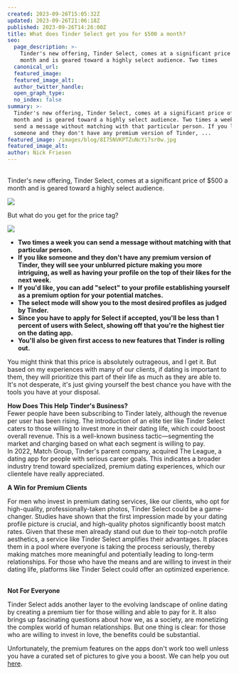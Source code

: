 ```yaml
---
created: 2023-09-26T15:05:32Z
updated: 2023-09-26T21:06:18Z
published: 2023-09-26T14:26:00Z
title: What does Tinder Select get you for $500 a month?
seo:
  page_description: >-
    Tinder's new offering, Tinder Select, comes at a significant price of $500 a
    month and is geared toward a highly select audience. Two times
  canonical_url:
  featured_image:
  featured_image_alt:
  author_twitter_handle:
  open_graph_type:
  no_index: false
summary: >-
  Tinder's new offering, Tinder Select, comes at a significant price of $500 a
  month and is geared toward a highly select audience. Two times a week you can
  send a message without matching with that particular person. If you like
  someone and they don't have any premium version of Tinder, ...
featured_image: /images/blog/8I75NVKPTZuNcYi7sr0w.jpg
featured_image_alt:
author: Nick Friesen
---
```

<br>Tinder's new offering, Tinder Select, comes at a significant price of $500 a month and is geared toward a highly select audience.&nbsp;

![](http://images.thematchartist.com/IMG_3283%20&#40;1&#41;.jpg)

But what do you get for the price tag?&nbsp;

![](/marketing/2018-02-22_14-15-01_610.jpeg)

* **Two times a week you can send a message without matching with that particular person.**
* **If you like someone and they don't have any premium version of Tinder, they will see your unblurred picture making you more intriguing, as well as having your profile on the top of their likes for the next week.**&nbsp;
* **If you'd like, you can add "select" to your profile establishing yourself as a premium option for your potential matches.**
* **The select mode will show you to the most desired profiles as judged by Tinder.**
* **Since you have to apply for Select if accepted, you'll be less than 1 percent of users with Select, showing off that you're the highest tier on the dating app.**
* **You'll also be given first access to new features that Tinder is rolling out.**&nbsp;

You might think that this price is absolutely outrageous, and I get it. But based on my experiences with many of our clients, if dating is important to them, they will prioritize this part of their life as much as they are able to. It's not desperate, it's just giving yourself the best chance you have with the tools you have at your disposal.&nbsp;&nbsp;

**How Does This Help Tinder's Business?**<br>Fewer people have been subscribing to Tinder lately, although the revenue per user has been rising. The introduction of an elite tier like Tinder Select caters to those willing to invest more in their dating life, which could boost overall revenue. This is a well-known business tactic—segmenting the market and charging based on what each segment is willing to pay.<br>In 2022, Match Group, Tinder's parent company, acquired The League, a dating app for people with serious career goals. This indicates a broader industry trend toward specialized, premium dating experiences, which our clientele have really appreciated.

**A Win for Premium Clients**

For men who invest in premium dating services, like our clients, who opt for high-quality, professionally-taken photos, Tinder Select could be a game-changer. Studies have shown that the first impression made by your dating profile picture is crucial, and high-quality photos significantly boost match rates. Given that these men already stand out due to their top-notch profile aesthetics, a service like Tinder Select amplifies their advantages. It places them in a pool where everyone is taking the process seriously, thereby making matches more meaningful and potentially leading to long-term relationships. For those who have the means and are willing to invest in their dating life, platforms like Tinder Select could offer an optimized experience.<br><br>

**Not For Everyone**

Tinder Select adds another layer to the evolving landscape of online dating by creating a premium tier for those willing and able to pay for it. It also brings up fascinating questions about how we, as a society, are monetizing the complex world of human relationships. But one thing is clear: for those who are willing to invest in love, the benefits could be substantial.

Unfortunately, the premium features on the apps don't work too well unless you have a curated set of pictures to give you a boost. We can help you out [here](https://thematchartist.com/online-dating-photographer-near-me/).

<form action="https://www.getdrip.com/forms/241985245/submissions" method="post" data-drip-embedded-form="241985245" id="drip-ef-241985245"></form>